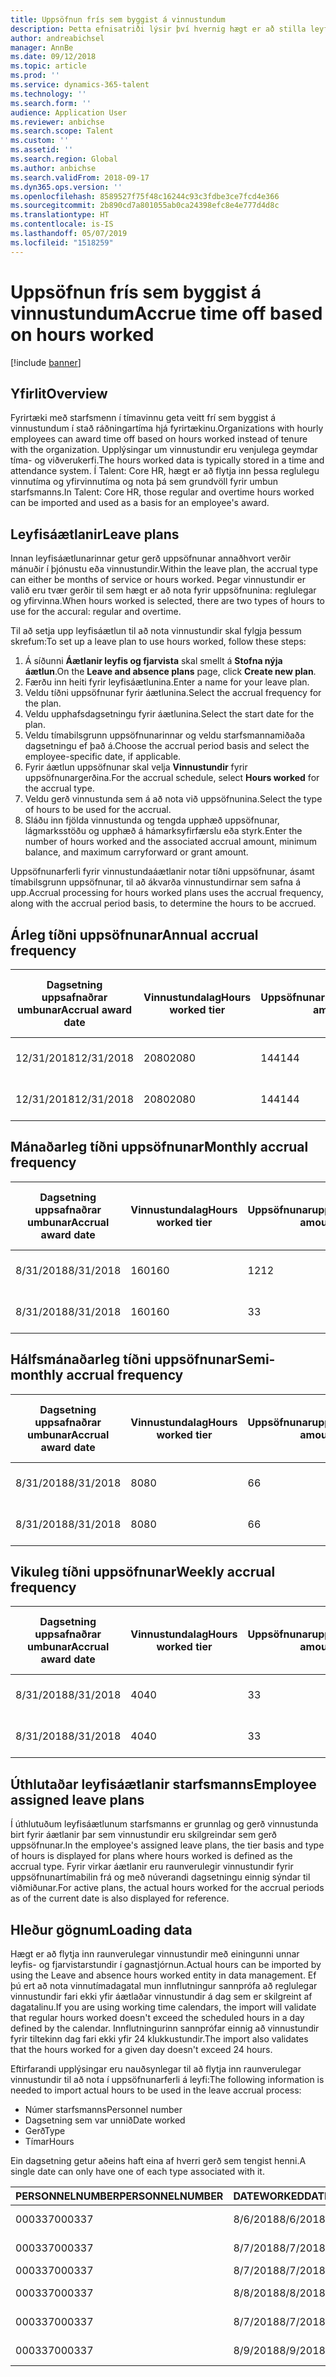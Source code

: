 ```yaml
---
title: Uppsöfnun frís sem byggist á vinnustundum
description: Þetta efnisatriði lýsir því hvernig hægt er að stilla leyfisáætlanir til að safna upp fríi sem byggist á vinnustundum.
author: andreabichsel
manager: AnnBe
ms.date: 09/12/2018
ms.topic: article
ms.prod: ''
ms.service: dynamics-365-talent
ms.technology: ''
ms.search.form: ''
audience: Application User
ms.reviewer: anbichse
ms.search.scope: Talent
ms.custom: ''
ms.assetid: ''
ms.search.region: Global
ms.author: anbichse
ms.search.validFrom: 2018-09-17
ms.dyn365.ops.version: ''
ms.openlocfilehash: 8589527f75f48c16244c93c3fdbe3ce7fcd4e366
ms.sourcegitcommit: 2b890cd7a801055ab0ca24398efc8e4e777d4d8c
ms.translationtype: HT
ms.contentlocale: is-IS
ms.lasthandoff: 05/07/2019
ms.locfileid: "1518259"
---
```

# <a name="accrue-time-off-based-on-hours-worked"></a><span data-ttu-id="1a4eb-103">Uppsöfnun frís sem byggist á vinnustundum</span><span class="sxs-lookup"><span data-stu-id="1a4eb-103">Accrue time off based on hours worked</span></span>

[!include [banner](includes/banner.md)]


## <a name="overview"></a><span data-ttu-id="1a4eb-104">Yfirlit</span><span class="sxs-lookup"><span data-stu-id="1a4eb-104">Overview</span></span>

<span data-ttu-id="1a4eb-105">Fyrirtæki með starfsmenn í tímavinnu geta veitt frí sem byggist á vinnustundum í stað ráðningartíma hjá fyrirtækinu.</span><span class="sxs-lookup"><span data-stu-id="1a4eb-105">Organizations with hourly employees can award time off based on hours worked instead of tenure with the organization.</span></span> <span data-ttu-id="1a4eb-106">Upplýsingar um vinnustundir eru venjulega geymdar tíma- og viðverukerfi.</span><span class="sxs-lookup"><span data-stu-id="1a4eb-106">The hours worked data is typically stored in a time and attendance system.</span></span> <span data-ttu-id="1a4eb-107">Í Talent: Core HR, hægt er að flytja inn þessa reglulegu vinnutíma og yfirvinnutíma og nota þá sem grundvöll fyrir umbun starfsmanns.</span><span class="sxs-lookup"><span data-stu-id="1a4eb-107">In Talent: Core HR, those regular and overtime hours worked can be imported and used as a basis for an employee's award.</span></span>

## <a name="leave-plans"></a><span data-ttu-id="1a4eb-108">Leyfisáætlanir</span><span class="sxs-lookup"><span data-stu-id="1a4eb-108">Leave plans</span></span>

<span data-ttu-id="1a4eb-109">Innan leyfisáætlunarinnar getur gerð uppsöfnunar annaðhvort verðir mánuðir í þjónustu eða vinnustundir.</span><span class="sxs-lookup"><span data-stu-id="1a4eb-109">Within the leave plan, the accrual type can either be months of service or hours worked.</span></span> <span data-ttu-id="1a4eb-110">Þegar vinnustundir er valið eru tvær gerðir til sem hægt er að nota fyrir uppsöfnunina: reglulegar og yfirvinna.</span><span class="sxs-lookup"><span data-stu-id="1a4eb-110">When hours worked is selected, there are two types of hours to use for the accural: regular and overtime.</span></span>

<span data-ttu-id="1a4eb-111">Til að setja upp leyfisáætlun til að nota vinnustundir skal fylgja þessum skrefum:</span><span class="sxs-lookup"><span data-stu-id="1a4eb-111">To set up a leave plan to use hours worked, follow these steps:</span></span>

1. <span data-ttu-id="1a4eb-112">Á síðunni **Áætlanir leyfis og fjarvista** skal smellt á **Stofna nýja áætlun**.</span><span class="sxs-lookup"><span data-stu-id="1a4eb-112">On the **Leave and absence plans** page, click **Create new plan**.</span></span>
2. <span data-ttu-id="1a4eb-113">Færðu inn heiti fyrir leyfisáætlunina.</span><span class="sxs-lookup"><span data-stu-id="1a4eb-113">Enter a name for your leave plan.</span></span>
3. <span data-ttu-id="1a4eb-114">Veldu tíðni uppsöfnunar fyrir áætlunina.</span><span class="sxs-lookup"><span data-stu-id="1a4eb-114">Select the accrual frequency for the plan.</span></span>
5. <span data-ttu-id="1a4eb-115">Veldu upphafsdagsetningu fyrir áætlunina.</span><span class="sxs-lookup"><span data-stu-id="1a4eb-115">Select the start date for the plan.</span></span>
6. <span data-ttu-id="1a4eb-116">Veldu tímabilsgrunn uppsöfnunarinnar og veldu starfsmannamiðaða dagsetningu ef það á.</span><span class="sxs-lookup"><span data-stu-id="1a4eb-116">Choose the accrual period basis and select the employee-specific date, if applicable.</span></span>
7. <span data-ttu-id="1a4eb-117">Fyrir áætlun uppsöfnunar skal velja **Vinnustundir** fyrir uppsöfnunargerðina.</span><span class="sxs-lookup"><span data-stu-id="1a4eb-117">For the accrual schedule, select **Hours worked** for the accrual type.</span></span>
8. <span data-ttu-id="1a4eb-118">Veldu gerð vinnustunda sem á að nota við uppsöfnunina.</span><span class="sxs-lookup"><span data-stu-id="1a4eb-118">Select the type of hours to be used for the accrual.</span></span>
9. <span data-ttu-id="1a4eb-119">Sláðu inn fjölda vinnustunda og tengda upphæð uppsöfnunar, lágmarksstöðu og upphæð á hámarksyfirfærslu eða styrk.</span><span class="sxs-lookup"><span data-stu-id="1a4eb-119">Enter the number of hours worked and the associated accrual amount, minimum balance, and maximum carryforward or grant amount.</span></span>

<span data-ttu-id="1a4eb-120">Uppsöfnunarferli fyrir vinnustundaáætlanir notar tíðni uppsöfnunar, ásamt tímabilsgrunn uppsöfnunar, til að ákvarða vinnustundirnar sem safna á upp.</span><span class="sxs-lookup"><span data-stu-id="1a4eb-120">Accrual processing for hours worked plans uses the accrual frequency, along with the accrual period basis, to determine the hours to be accrued.</span></span>

## <a name="annual-accrual-frequency"></a><span data-ttu-id="1a4eb-121">Árleg tíðni uppsöfnunar</span><span class="sxs-lookup"><span data-stu-id="1a4eb-121">Annual accrual frequency</span></span>

| <span data-ttu-id="1a4eb-122">Dagsetning uppsafnaðrar umbunar</span><span class="sxs-lookup"><span data-stu-id="1a4eb-122">Accrual award date</span></span>    | <span data-ttu-id="1a4eb-123">Vinnustundalag</span><span class="sxs-lookup"><span data-stu-id="1a4eb-123">Hours worked tier</span></span>    | <span data-ttu-id="1a4eb-124">Uppsöfnunarupphæð</span><span class="sxs-lookup"><span data-stu-id="1a4eb-124">Accrual amount</span></span>        | <span data-ttu-id="1a4eb-125">Unnar klukkustundir, dagsetningar</span><span class="sxs-lookup"><span data-stu-id="1a4eb-125">Hours worked dates</span></span>   | <span data-ttu-id="1a4eb-126">Unnar klukkustundir, raun</span><span class="sxs-lookup"><span data-stu-id="1a4eb-126">Hours worked actuals</span></span>| <span data-ttu-id="1a4eb-127">Umbun</span><span class="sxs-lookup"><span data-stu-id="1a4eb-127">Award</span></span>               |
| --------------------- | -------------------- | --------------------- | -------------------- |-------------------- |-------------------- |
| <span data-ttu-id="1a4eb-128">12/31/2018</span><span class="sxs-lookup"><span data-stu-id="1a4eb-128">12/31/2018</span></span>            | <span data-ttu-id="1a4eb-129">2080</span><span class="sxs-lookup"><span data-stu-id="1a4eb-129">2080</span></span>                 | <span data-ttu-id="1a4eb-130">144</span><span class="sxs-lookup"><span data-stu-id="1a4eb-130">144</span></span>                   | <span data-ttu-id="1a4eb-131">1/1/2018-31/12/2018</span><span class="sxs-lookup"><span data-stu-id="1a4eb-131">1/1/2018-12/31/2018</span></span>  | <span data-ttu-id="1a4eb-132">2085</span><span class="sxs-lookup"><span data-stu-id="1a4eb-132">2085</span></span>                | <span data-ttu-id="1a4eb-133">144</span><span class="sxs-lookup"><span data-stu-id="1a4eb-133">144</span></span>                 |        
| <span data-ttu-id="1a4eb-134">12/31/2018</span><span class="sxs-lookup"><span data-stu-id="1a4eb-134">12/31/2018</span></span>            | <span data-ttu-id="1a4eb-135">2080</span><span class="sxs-lookup"><span data-stu-id="1a4eb-135">2080</span></span>                 | <span data-ttu-id="1a4eb-136">144</span><span class="sxs-lookup"><span data-stu-id="1a4eb-136">144</span></span>                   | <span data-ttu-id="1a4eb-137">1/1/2018-31/12/2018</span><span class="sxs-lookup"><span data-stu-id="1a4eb-137">1/1/2018-12/31/2018</span></span>  | <span data-ttu-id="1a4eb-138">2000</span><span class="sxs-lookup"><span data-stu-id="1a4eb-138">2000</span></span>                | <span data-ttu-id="1a4eb-139">0</span><span class="sxs-lookup"><span data-stu-id="1a4eb-139">0</span></span>                 |


## <a name="monthly-accrual-frequency"></a><span data-ttu-id="1a4eb-140">Mánaðarleg tíðni uppsöfnunar</span><span class="sxs-lookup"><span data-stu-id="1a4eb-140">Monthly accrual frequency</span></span>

| <span data-ttu-id="1a4eb-141">Dagsetning uppsafnaðrar umbunar</span><span class="sxs-lookup"><span data-stu-id="1a4eb-141">Accrual award date</span></span>    | <span data-ttu-id="1a4eb-142">Vinnustundalag</span><span class="sxs-lookup"><span data-stu-id="1a4eb-142">Hours worked tier</span></span>    | <span data-ttu-id="1a4eb-143">Uppsöfnunarupphæð</span><span class="sxs-lookup"><span data-stu-id="1a4eb-143">Accrual amount</span></span>        | <span data-ttu-id="1a4eb-144">Unnar klukkustundir, dagsetningar</span><span class="sxs-lookup"><span data-stu-id="1a4eb-144">Hours worked dates</span></span>   | <span data-ttu-id="1a4eb-145">Unnar klukkustundir, raun</span><span class="sxs-lookup"><span data-stu-id="1a4eb-145">Hours worked actuals</span></span>| <span data-ttu-id="1a4eb-146">Umbun</span><span class="sxs-lookup"><span data-stu-id="1a4eb-146">Award</span></span>               |
| --------------------- | -------------------- | --------------------- | -------------------- |-------------------- |-------------------- |
| <span data-ttu-id="1a4eb-147">8/31/2018</span><span class="sxs-lookup"><span data-stu-id="1a4eb-147">8/31/2018</span></span>             | <span data-ttu-id="1a4eb-148">160</span><span class="sxs-lookup"><span data-stu-id="1a4eb-148">160</span></span>                  | <span data-ttu-id="1a4eb-149">12</span><span class="sxs-lookup"><span data-stu-id="1a4eb-149">12</span></span>                    | <span data-ttu-id="1a4eb-150">1/8/2018-31/8/2018</span><span class="sxs-lookup"><span data-stu-id="1a4eb-150">8/1/2018-8/31/2018</span></span>   | <span data-ttu-id="1a4eb-151">184</span><span class="sxs-lookup"><span data-stu-id="1a4eb-151">184</span></span>                 | <span data-ttu-id="1a4eb-152">12</span><span class="sxs-lookup"><span data-stu-id="1a4eb-152">12</span></span>                  |        
| <span data-ttu-id="1a4eb-153">8/31/2018</span><span class="sxs-lookup"><span data-stu-id="1a4eb-153">8/31/2018</span></span>             | <span data-ttu-id="1a4eb-154">160</span><span class="sxs-lookup"><span data-stu-id="1a4eb-154">160</span></span>                  | <span data-ttu-id="1a4eb-155">3</span><span class="sxs-lookup"><span data-stu-id="1a4eb-155">3</span></span>                     | <span data-ttu-id="1a4eb-156">1/8/2018-31/8/2018</span><span class="sxs-lookup"><span data-stu-id="1a4eb-156">8/1/2018-8/31/2018</span></span>   | <span data-ttu-id="1a4eb-157">184</span><span class="sxs-lookup"><span data-stu-id="1a4eb-157">184</span></span>                 | <span data-ttu-id="1a4eb-158">3</span><span class="sxs-lookup"><span data-stu-id="1a4eb-158">3</span></span>                   |

## <a name="semi-monthly-accrual-frequency"></a><span data-ttu-id="1a4eb-159">Hálfsmánaðarleg tíðni uppsöfnunar</span><span class="sxs-lookup"><span data-stu-id="1a4eb-159">Semi-monthly accrual frequency</span></span>

| <span data-ttu-id="1a4eb-160">Dagsetning uppsafnaðrar umbunar</span><span class="sxs-lookup"><span data-stu-id="1a4eb-160">Accrual award date</span></span>    | <span data-ttu-id="1a4eb-161">Vinnustundalag</span><span class="sxs-lookup"><span data-stu-id="1a4eb-161">Hours worked tier</span></span>    | <span data-ttu-id="1a4eb-162">Uppsöfnunarupphæð</span><span class="sxs-lookup"><span data-stu-id="1a4eb-162">Accrual amount</span></span>        | <span data-ttu-id="1a4eb-163">Unnar klukkustundir, dagsetningar</span><span class="sxs-lookup"><span data-stu-id="1a4eb-163">Hours worked dates</span></span>   | <span data-ttu-id="1a4eb-164">Unnar klukkustundir, raun</span><span class="sxs-lookup"><span data-stu-id="1a4eb-164">Hours worked actuals</span></span>| <span data-ttu-id="1a4eb-165">Umbun</span><span class="sxs-lookup"><span data-stu-id="1a4eb-165">Award</span></span>               |
| --------------------- | -------------------- | --------------------- | -------------------- |-------------------- |-------------------- |
| <span data-ttu-id="1a4eb-166">8/31/2018</span><span class="sxs-lookup"><span data-stu-id="1a4eb-166">8/31/2018</span></span>             | <span data-ttu-id="1a4eb-167">80</span><span class="sxs-lookup"><span data-stu-id="1a4eb-167">80</span></span>                   | <span data-ttu-id="1a4eb-168">6</span><span class="sxs-lookup"><span data-stu-id="1a4eb-168">6</span></span>                     | <span data-ttu-id="1a4eb-169">16/8/2018-31/8/2018</span><span class="sxs-lookup"><span data-stu-id="1a4eb-169">8/16/2018-8/31/2018</span></span>  | <span data-ttu-id="1a4eb-170">81</span><span class="sxs-lookup"><span data-stu-id="1a4eb-170">81</span></span>                  | <span data-ttu-id="1a4eb-171">6</span><span class="sxs-lookup"><span data-stu-id="1a4eb-171">6</span></span>                  |        
| <span data-ttu-id="1a4eb-172">8/31/2018</span><span class="sxs-lookup"><span data-stu-id="1a4eb-172">8/31/2018</span></span>             | <span data-ttu-id="1a4eb-173">80</span><span class="sxs-lookup"><span data-stu-id="1a4eb-173">80</span></span>                   | <span data-ttu-id="1a4eb-174">6</span><span class="sxs-lookup"><span data-stu-id="1a4eb-174">6</span></span>                     | <span data-ttu-id="1a4eb-175">16/8/2018-31/8/2018</span><span class="sxs-lookup"><span data-stu-id="1a4eb-175">8/16/2018-8/31/2018</span></span>  | <span data-ttu-id="1a4eb-176">75</span><span class="sxs-lookup"><span data-stu-id="1a4eb-176">75</span></span>                  | <span data-ttu-id="1a4eb-177">0</span><span class="sxs-lookup"><span data-stu-id="1a4eb-177">0</span></span>                   |

## <a name="weekly-accrual-frequency"></a><span data-ttu-id="1a4eb-178">Vikuleg tíðni uppsöfnunar</span><span class="sxs-lookup"><span data-stu-id="1a4eb-178">Weekly accrual frequency</span></span>

| <span data-ttu-id="1a4eb-179">Dagsetning uppsafnaðrar umbunar</span><span class="sxs-lookup"><span data-stu-id="1a4eb-179">Accrual award date</span></span>    | <span data-ttu-id="1a4eb-180">Vinnustundalag</span><span class="sxs-lookup"><span data-stu-id="1a4eb-180">Hours worked tier</span></span>    | <span data-ttu-id="1a4eb-181">Uppsöfnunarupphæð</span><span class="sxs-lookup"><span data-stu-id="1a4eb-181">Accrual amount</span></span>        | <span data-ttu-id="1a4eb-182">Unnar klukkustundir, dagsetningar</span><span class="sxs-lookup"><span data-stu-id="1a4eb-182">Hours worked dates</span></span>   | <span data-ttu-id="1a4eb-183">Unnar klukkustundir, raun</span><span class="sxs-lookup"><span data-stu-id="1a4eb-183">Hours worked actuals</span></span>| <span data-ttu-id="1a4eb-184">Umbun</span><span class="sxs-lookup"><span data-stu-id="1a4eb-184">Award</span></span>               |
| --------------------- | -------------------- | --------------------- | -------------------- |-------------------- |-------------------- |
| <span data-ttu-id="1a4eb-185">8/31/2018</span><span class="sxs-lookup"><span data-stu-id="1a4eb-185">8/31/2018</span></span>             | <span data-ttu-id="1a4eb-186">40</span><span class="sxs-lookup"><span data-stu-id="1a4eb-186">40</span></span>                   | <span data-ttu-id="1a4eb-187">3</span><span class="sxs-lookup"><span data-stu-id="1a4eb-187">3</span></span>                     | <span data-ttu-id="1a4eb-188">27/8/2018-31/8/2018</span><span class="sxs-lookup"><span data-stu-id="1a4eb-188">8/27/2018-8/31/2018</span></span>  | <span data-ttu-id="1a4eb-189">42</span><span class="sxs-lookup"><span data-stu-id="1a4eb-189">42</span></span>                  | <span data-ttu-id="1a4eb-190">3</span><span class="sxs-lookup"><span data-stu-id="1a4eb-190">3</span></span>                  |        
| <span data-ttu-id="1a4eb-191">8/31/2018</span><span class="sxs-lookup"><span data-stu-id="1a4eb-191">8/31/2018</span></span>             | <span data-ttu-id="1a4eb-192">40</span><span class="sxs-lookup"><span data-stu-id="1a4eb-192">40</span></span>                   | <span data-ttu-id="1a4eb-193">3</span><span class="sxs-lookup"><span data-stu-id="1a4eb-193">3</span></span>                     | <span data-ttu-id="1a4eb-194">27/8/2018-31/8/2018</span><span class="sxs-lookup"><span data-stu-id="1a4eb-194">8/27/2018-8/31/2018</span></span>  | <span data-ttu-id="1a4eb-195">35</span><span class="sxs-lookup"><span data-stu-id="1a4eb-195">35</span></span>                  | <span data-ttu-id="1a4eb-196">0</span><span class="sxs-lookup"><span data-stu-id="1a4eb-196">0</span></span>                   |

## <a name="employee-assigned-leave-plans"></a><span data-ttu-id="1a4eb-197">Úthlutaðar leyfisáætlanir starfsmanns</span><span class="sxs-lookup"><span data-stu-id="1a4eb-197">Employee assigned leave plans</span></span>

<span data-ttu-id="1a4eb-198">Í úthlutuðum leyfisáætlunum starfsmanns er grunnlag og gerð vinnustunda birt fyrir áætlanir þar sem vinnustundir eru skilgreindar sem gerð uppsöfnunar.</span><span class="sxs-lookup"><span data-stu-id="1a4eb-198">In the employee's assigned leave plans, the tier basis and type of hours is displayed for plans where hours worked is defined as the accrual type.</span></span> <span data-ttu-id="1a4eb-199">Fyrir virkar áætlanir eru raunverulegir vinnustundir fyrir uppsöfnunartímabilin frá og með núverandi dagsetningu einnig sýndar til viðmiðunar.</span><span class="sxs-lookup"><span data-stu-id="1a4eb-199">For active plans, the actual hours worked for the accrual periods as of the current date is also displayed for reference.</span></span> 

## <a name="loading-data"></a><span data-ttu-id="1a4eb-200">Hleður gögnum</span><span class="sxs-lookup"><span data-stu-id="1a4eb-200">Loading data</span></span>

<span data-ttu-id="1a4eb-201">Hægt er að flytja inn raunverulegar vinnustundir með einingunni unnar leyfis- og fjarvistarstundir í gagnastjórnun.</span><span class="sxs-lookup"><span data-stu-id="1a4eb-201">Actual hours can be imported by using the Leave and absence hours worked entity in data management.</span></span> <span data-ttu-id="1a4eb-202">Ef þú ert að nota vinnutímadagatal mun innflutningur sannprófa að reglulegar vinnustundir fari ekki yfir áætlaðar vinnustundir á dag sem er skilgreint af dagatalinu.</span><span class="sxs-lookup"><span data-stu-id="1a4eb-202">If you are using working time calendars, the import will validate that regular hours worked doesn't exceed the scheduled hours in a day defined by the calendar.</span></span> <span data-ttu-id="1a4eb-203">Innflutningurinn sannprófar einnig að vinnustundir fyrir tiltekinn dag fari ekki yfir 24 klukkustundir.</span><span class="sxs-lookup"><span data-stu-id="1a4eb-203">The import also validates that the hours worked for a given day doesn't exceed 24 hours.</span></span> 

<span data-ttu-id="1a4eb-204">Eftirfarandi upplýsingar eru nauðsynlegar til að flytja inn raunverulegar vinnustundir til að nota í uppsöfnunarferli á leyfi:</span><span class="sxs-lookup"><span data-stu-id="1a4eb-204">The following information is needed to import actual hours to be used in the leave accrual process:</span></span>

+ <span data-ttu-id="1a4eb-205">Númer starfsmanns</span><span class="sxs-lookup"><span data-stu-id="1a4eb-205">Personnel number</span></span> 
+ <span data-ttu-id="1a4eb-206">Dagsetning sem var unnið</span><span class="sxs-lookup"><span data-stu-id="1a4eb-206">Date worked</span></span>
+ <span data-ttu-id="1a4eb-207">Gerð</span><span class="sxs-lookup"><span data-stu-id="1a4eb-207">Type</span></span>
+ <span data-ttu-id="1a4eb-208">Tímar</span><span class="sxs-lookup"><span data-stu-id="1a4eb-208">Hours</span></span>

<span data-ttu-id="1a4eb-209">Ein dagsetning getur aðeins haft eina af hverri gerð sem tengist henni.</span><span class="sxs-lookup"><span data-stu-id="1a4eb-209">A single date can only have one of each type associated with it.</span></span>

| <span data-ttu-id="1a4eb-210">PERSONNELNUMBER</span><span class="sxs-lookup"><span data-stu-id="1a4eb-210">PERSONNELNUMBER</span></span>       | <span data-ttu-id="1a4eb-211">DATEWORKED</span><span class="sxs-lookup"><span data-stu-id="1a4eb-211">DATEWORKED</span></span>           | <span data-ttu-id="1a4eb-212">GERÐ</span><span class="sxs-lookup"><span data-stu-id="1a4eb-212">TYPE</span></span>                  | <span data-ttu-id="1a4eb-213">KLST.</span><span class="sxs-lookup"><span data-stu-id="1a4eb-213">HOURS</span></span>                |
| --------------------- | -------------------- | --------------------- | -------------------- |
| <span data-ttu-id="1a4eb-214">000337</span><span class="sxs-lookup"><span data-stu-id="1a4eb-214">000337</span></span>                | <span data-ttu-id="1a4eb-215">8/6/2018</span><span class="sxs-lookup"><span data-stu-id="1a4eb-215">8/6/2018</span></span>             | <span data-ttu-id="1a4eb-216">Reglulegur vinnutími</span><span class="sxs-lookup"><span data-stu-id="1a4eb-216">Regular</span></span>               | <span data-ttu-id="1a4eb-217">8</span><span class="sxs-lookup"><span data-stu-id="1a4eb-217">8</span></span>                    |       
| <span data-ttu-id="1a4eb-218">000337</span><span class="sxs-lookup"><span data-stu-id="1a4eb-218">000337</span></span>                | <span data-ttu-id="1a4eb-219">8/7/2018</span><span class="sxs-lookup"><span data-stu-id="1a4eb-219">8/7/2018</span></span>             | <span data-ttu-id="1a4eb-220">Reglulegur vinnutími</span><span class="sxs-lookup"><span data-stu-id="1a4eb-220">Regular</span></span>               | <span data-ttu-id="1a4eb-221">8</span><span class="sxs-lookup"><span data-stu-id="1a4eb-221">8</span></span>                    |
| <span data-ttu-id="1a4eb-222">000337</span><span class="sxs-lookup"><span data-stu-id="1a4eb-222">000337</span></span>                | <span data-ttu-id="1a4eb-223">8/7/2018</span><span class="sxs-lookup"><span data-stu-id="1a4eb-223">8/7/2018</span></span>             | <span data-ttu-id="1a4eb-224">Yfirvinna</span><span class="sxs-lookup"><span data-stu-id="1a4eb-224">Overtime</span></span>              | <span data-ttu-id="1a4eb-225">3</span><span class="sxs-lookup"><span data-stu-id="1a4eb-225">3</span></span>                    |
| <span data-ttu-id="1a4eb-226">000337</span><span class="sxs-lookup"><span data-stu-id="1a4eb-226">000337</span></span>                | <span data-ttu-id="1a4eb-227">8/8/2018</span><span class="sxs-lookup"><span data-stu-id="1a4eb-227">8/8/2018</span></span>             | <span data-ttu-id="1a4eb-228">Reglulegur vinnutími</span><span class="sxs-lookup"><span data-stu-id="1a4eb-228">Regular</span></span>               | <span data-ttu-id="1a4eb-229">8</span><span class="sxs-lookup"><span data-stu-id="1a4eb-229">8</span></span>                    |
| <span data-ttu-id="1a4eb-230">000337</span><span class="sxs-lookup"><span data-stu-id="1a4eb-230">000337</span></span>                | <span data-ttu-id="1a4eb-231">8/7/2018</span><span class="sxs-lookup"><span data-stu-id="1a4eb-231">8/7/2018</span></span>             | <span data-ttu-id="1a4eb-232">Reglulegur vinnutími</span><span class="sxs-lookup"><span data-stu-id="1a4eb-232">Regular</span></span>               | <span data-ttu-id="1a4eb-233">8</span><span class="sxs-lookup"><span data-stu-id="1a4eb-233">8</span></span>                    |
| <span data-ttu-id="1a4eb-234">000337</span><span class="sxs-lookup"><span data-stu-id="1a4eb-234">000337</span></span>                | <span data-ttu-id="1a4eb-235">8/9/2018</span><span class="sxs-lookup"><span data-stu-id="1a4eb-235">8/9/2018</span></span>             | <span data-ttu-id="1a4eb-236">Reglulegur vinnutími</span><span class="sxs-lookup"><span data-stu-id="1a4eb-236">Regular</span></span>               | <span data-ttu-id="1a4eb-237">8</span><span class="sxs-lookup"><span data-stu-id="1a4eb-237">8</span></span>                    |
